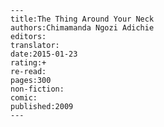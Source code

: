 
    ---
    title:The Thing Around Your Neck
    authors:Chimamanda Ngozi Adichie
    editors:
    translator:
    date:2015-01-23
    rating:+
    re-read:
    pages:300
    non-fiction:
    comic:
    published:2009
    ---

    